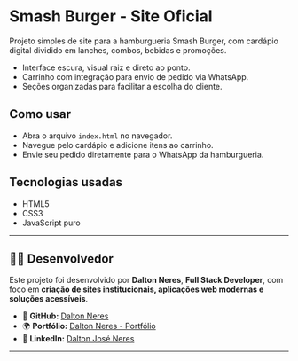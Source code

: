 # Smash Burger - Site Oficial

Projeto simples de site para a hamburgueria Smash Burger, com cardápio digital dividido em lanches, combos, bebidas e promoções.

- Interface escura, visual raiz e direto ao ponto.  
- Carrinho com integração para envio de pedido via WhatsApp.  
- Seções organizadas para facilitar a escolha do cliente.

## Como usar

- Abra o arquivo `index.html` no navegador.  
- Navegue pelo cardápio e adicione itens ao carrinho.  
- Envie seu pedido diretamente para o WhatsApp da hamburgueria.

## Tecnologias usadas

- HTML5  
- CSS3  
- JavaScript puro

---

## 👨‍💻 Desenvolvedor

Este projeto foi desenvolvido por **Dalton Neres**, **Full Stack Developer**, com foco em **criação de sites institucionais, aplicações web modernas e soluções acessíveis**.  

- 🔗 **GitHub:** [Dalton Neres](https://github.com/daltonneres)  
- 🌍 **Portfólio:** [Dalton Neres - Portfólio](https://daltonneres.github.io/potfolio_neres/)  
- 💼 **LinkedIn:** [Dalton José Neres](https://www.linkedin.com/in/dalton-josé-neres)  

---
